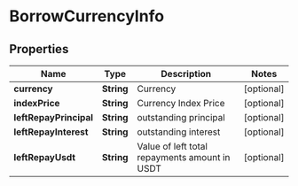 
# BorrowCurrencyInfo

## Properties

Name | Type | Description | Notes
------------ | ------------- | ------------- | -------------
**currency** | **String** | Currency |  [optional]
**indexPrice** | **String** | Currency Index Price |  [optional]
**leftRepayPrincipal** | **String** | outstanding principal |  [optional]
**leftRepayInterest** | **String** | outstanding interest |  [optional]
**leftRepayUsdt** | **String** | Value of left total repayments amount in USDT |  [optional]

